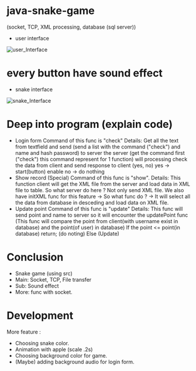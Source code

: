 # java-snake-game
(socket, TCP, XML processing, database (sql server))
- user interface

![user_Interface](https://user-images.githubusercontent.com/94124019/177466664-37875c7a-7167-4363-94cb-057bb32934ea.png)


# every button have sound effect

- snake interface

![snake_Interface](https://user-images.githubusercontent.com/94124019/177463004-f24ecee7-9a11-4de6-80a7-0609344e7ab3.png)


# Deep into program (explain code)
- Login form
Command of this func is "check"
 Details:
 Get all the text from textfield and send (send a list with the command ("check") and name and hash password) to server the server (get the command first ("check") this command represent for 1 function) will processing check the data from client and send response to client (yes, no) 
  yes -> start(button) enable
  no -> do nothing
- Show record (Special)
Command of this func is "show".
  Details: This function client will get the XML file from the server and load data in XML file to table. 
  So what server do here ? Not only send XML file. We also have initXML func for this feature -> So what func do ? -> It will select all the data from database in      desceding and load data on XML file.
- Update point 
Command of this func is "update"
  Details: This func will send point and name to server so it will encounter the updatePoint func (This func will compare the point from client(with username exist in database) and the point(of user) in database) 
  If the point <= point(in database) return; (do noting)
  Else (Update)
# Conclusion
- Snake game (using src)
- Main: Socket, TCP, File transfer
- Sub: Sound effect
- More: func with socket.
# Development
More feature :
 - Choosing snake color.
 - Animation with apple (scale .2s)
 - Choosing background color for game. 
 - (Maybe) adding background audio for login form.
